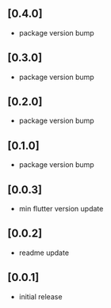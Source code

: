 ## [0.4.0]
* package version bump

## [0.3.0]
* package version bump

## [0.2.0]
* package version bump

## [0.1.0]
* package version bump

## [0.0.3]
* min flutter version update

## [0.0.2]
* readme update

## [0.0.1]
* initial release